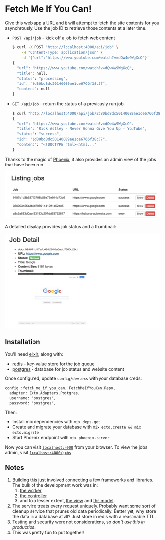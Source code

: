 # Fetch Me If You Can!

Give this web app a URL and it will attempt to fetch the site contents for you asynchrously. Use the job ID to retrieve those contents at a later time.

  * `POST /api/job` - kick off a job to fetch web content

     ```bash
     $ curl -X POST "http://localhost:4000/api/job" \
         -H "Content-Type: application/json" \
         -d '{"url":"https://www.youtube.com/watch?v=dQw4w9WgXcQ"}'
     {
       "url": "https://www.youtube.com/watch?v=dQw4w9WgXcQ",
       "title": null,
       "status": "processing",
       "id": "2d80bd8dc50140089ae1ce6766f38c57",
       "content": null
     }
     ```
  * `GET /api/job` - return the status of a previously run job

    ```bash
    $ curl "http://localhost:4000/api/job/2d80bd8dc50140089ae1ce6766f38c57"
    {
      "url": "https://www.youtube.com/watch?v=dQw4w9WgXcQ",
      "title": "Rick Astley - Never Gonna Give You Up - YouTube",
      "status": "success",
      "id": "2d80bd8dc50140089ae1ce6766f38c57",
      "content": "<!DOCTYPE html><html..."
    }
    ```

Thanks to the magic of [Phoenix](http://www.phoenixframework.org), it also provides an admin view of the jobs that have been run.

![jobs](priv/static/images/jobs.png)

A detailed display provides job status and a thumbnail:

![job detail](priv/static/images/detail.png)

## Installation

You'll need [elixir](http://elixir-lang.org/), along with:

  * [redis](http://redis.io/) - key-value store for the job queue
  * [postgres](https://www.postgresql.org/) - database for job status and website content

Once configured, update `config/dev.exs` with your database creds:

    config :fetch_me_if_you_can, FetchMeIfYouCan.Repo,
      adapter: Ecto.Adapters.Postgres,
      username: "postgres",
      password: "postgres",

Then:

  * Install mix dependencies with `mix deps.get`
  * Create and migrate your database with `mix ecto.create && mix ecto.migrate`
  * Start Phoenix endpoint with `mix phoenix.server`

Now you can visit [`localhost:4000`](http://localhost:4000) from your browser. To view the jobs admin, visit [`localhost:4000/jobs`](http://localhost:4000/jobs)

## Notes

1. Building this just involved connecting a few frameworks and libraries. The bulk of the development work was in:
    1. [the worker](lib/fetch_me_if_you_can/fetcher.ex)
    1. [the controller](web/controllers/api/job_controller.ex)
    1. and to a lesser extent, [the view](web/views/api/job_view.ex) and [the model](web/models/job.ex).
1. The service treats every request uniquely. Probably want some sort of cleanup service that prunes old data periodically. Better yet, why store the data in a database at all? Just store in redis with a reasonable TTL.
1. Testing and security were not considerations, so _don't use this in production_.
1. This was pretty fun to put together!
